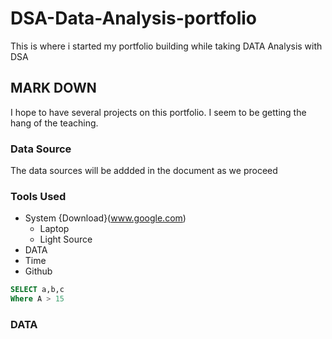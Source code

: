 # DSA-Data-Analysis-portfolio
This is where i started my portfolio building while taking DATA Analysis with DSA
## MARK DOWN

I hope to have several projects on this portfolio. I seem to be getting the hang of the teaching.

### Data Source
The data sources will be addded in the document as we proceed

### Tools Used
- System {Download}(www.google.com)
  - Laptop
  - Light Source
- DATA
- Time
- Github

``` SQL
SELECT a,b,c
Where A > 15
```

### DATA



